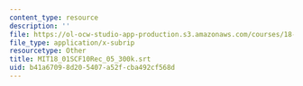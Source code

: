 ```yaml
---
content_type: resource
description: ''
file: https://ol-ocw-studio-app-production.s3.amazonaws.com/courses/18-01sc-single-variable-calculus-fall-2010/b41a67098d205407a52fcba492cf568d_MIT18_01SCF10Rec_05_300k.vtt
file_type: application/x-subrip
resourcetype: Other
title: MIT18_01SCF10Rec_05_300k.srt
uid: b41a6709-8d20-5407-a52f-cba492cf568d
---
```

